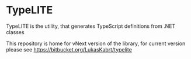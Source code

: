 # TypeLITE
TypeLITE is the utility, that generates TypeScript definitions from .NET classes

This repository is home for vNext version of the library, for current version please see https://bitbucket.org/LukasKabrt/typelite
